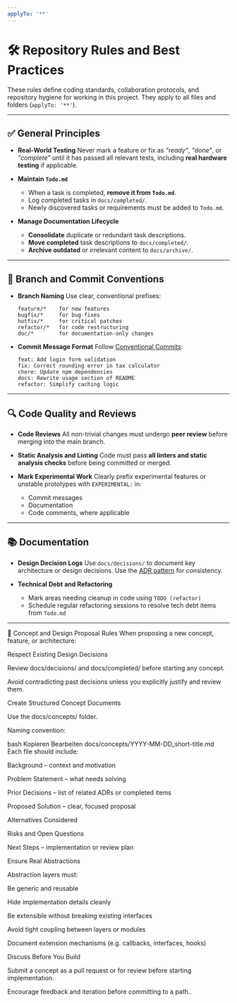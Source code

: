 ```yaml
---
applyTo: '**'
---
```


# 🛠️ Repository Rules and Best Practices

These rules define coding standards, collaboration protocols, and repository hygiene for working in this project. They apply to all files and folders (`applyTo: '**'`).

---

## ✅ General Principles

* **Real-World Testing**
  Never mark a feature or fix as *"ready"*, *"done"*, or *"complete"* until it has passed all relevant tests, including **real hardware testing** if applicable.

* **Maintain `Todo.md`**

  * When a task is completed, **remove it from `Todo.md`**.
  * Log completed tasks in `docs/completed/`.
  * Newly discovered tasks or requirements must be added to `Todo.md`.

* **Manage Documentation Lifecycle**

  * **Consolidate** duplicate or redundant task descriptions.
  * **Move completed** task descriptions to `docs/completed/`.
  * **Archive outdated** or irrelevant content to `docs/archive/`.

---

## 🌿 Branch and Commit Conventions

* **Branch Naming**
  Use clear, conventional prefixes:

  ```
  feature/*    for new features  
  bugfix/*     for bug fixes  
  hotfix/*     for critical patches  
  refactor/*   for code restructuring  
  doc/*        for documentation-only changes
  ```

* **Commit Message Format**
  Follow [Conventional Commits](https://www.conventionalcommits.org/):

  ```
  feat: Add login form validation  
  fix: Correct rounding error in tax calculator  
  chore: Update npm dependencies  
  docs: Rewrite usage section of README  
  refactor: Simplify caching logic
  ```

---

## 🔍 Code Quality and Reviews

* **Code Reviews**
  All non-trivial changes must undergo **peer review** before merging into the main branch.

* **Static Analysis and Linting**
  Code must pass **all linters and static analysis checks** before being committed or merged.

* **Mark Experimental Work**
  Clearly prefix experimental features or unstable prototypes with `EXPERIMENTAL:` in:

  * Commit messages
  * Documentation
  * Code comments, where applicable

---

## 📚 Documentation

* **Design Decision Logs**
  Use `docs/decisions/` to document key architecture or design decisions. Use the [ADR pattern](https://adr.github.io/) for consistency.

* **Technical Debt and Refactoring**

  * Mark areas needing cleanup in code using `TODO (refactor)`
  * Schedule regular refactoring sessions to resolve tech debt items from `Todo.md`

---
🧠 Concept and Design Proposal Rules
When proposing a new concept, feature, or architecture:

Respect Existing Design Decisions

Review docs/decisions/ and docs/completed/ before starting any concept.

Avoid contradicting past decisions unless you explicitly justify and review them.

Create Structured Concept Documents

Use the docs/concepts/ folder.

Naming convention:

bash
Kopieren
Bearbeiten
docs/concepts/YYYY-MM-DD_short-title.md
Each file should include:

Background – context and motivation

Problem Statement – what needs solving

Prior Decisions – list of related ADRs or completed items

Proposed Solution – clear, focused proposal

Alternatives Considered

Risks and Open Questions

Next Steps – implementation or review plan

Ensure Real Abstractions

Abstraction layers must:

Be generic and reusable

Hide implementation details cleanly

Be extensible without breaking existing interfaces

Avoid tight coupling between layers or modules

Document extension mechanisms (e.g. callbacks, interfaces, hooks)

Discuss Before You Build

Submit a concept as a pull request or for review before starting implementation.

Encourage feedback and iteration before committing to a path..
